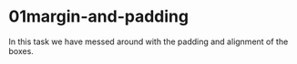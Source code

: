 # 01margin-and-padding
In this task we have messed around with the padding and alignment of the boxes.
